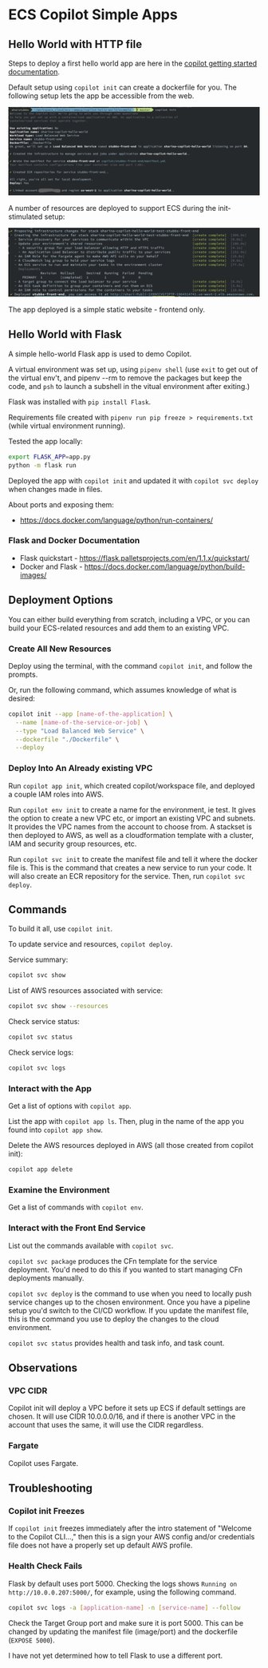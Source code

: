 # ECS Copilot Simple Apps

## Hello World with HTTP file

Steps to deploy a first hello world app are here in the [copilot getting started documentation](https://aws.github.io/copilot-cli/docs/getting-started/first-app-tutorial/).

Default setup using `copilot init` can create a dockerfile for you. The following setup lets the app be accessible from the web.

![screenshot of terminal](images/initial-setup.png)

A number of resources are deployed to support ECS during the init-stimulated setup:

![screenshot of terminal](images/infrastructure.png)

The app deployed is a simple static website - frontend only.

## Hello World with Flask

A simple hello-world Flask app is used to demo Copilot.

A virtual environment was set up, using `pipenv shell` (use `exit` to get out of the virtual env't, and pipenv --rm to remove the packages but keep the code, and `psh` to launch a subshell in the vitual environment after exiting.)

Flask was installed with `pip install Flask`.

Requirements file created with `pipenv run pip freeze > requirements.txt` (while virtual environment running).

Tested the app locally:

```bash
export FLASK_APP=app.py
python -m flask run
```

Deployed the app with `copilot init` and updated it with `copilot svc deploy` when changes made in files.


About ports and exposing them:

* https://docs.docker.com/language/python/run-containers/

### Flask and Docker Documentation

* Flask quickstart - https://flask.palletsprojects.com/en/1.1.x/quickstart/
* Docker and Flask - https://docs.docker.com/language/python/build-images/

## Deployment Options

You can either build everything from scratch, including a VPC, or you can build your ECS-related resources and add them to an existing VPC.

### Create All New Resources

Deploy using the terminal, with the command `copilot init`, and follow the prompts.

Or, run the following command, which assumes knowledge of what is desired:

```bash
copilot init --app [name-of-the-application] \
  --name [name-of-the-service-or-job] \
  --type "Load Balanced Web Service" \
  --dockerfile "./Dockerfile" \
  --deploy
  ```

### Deploy Into An Already existing VPC

Run `copilot app init`, which created copilot/workspace file, and deployed a couple IAM roles into AWS.

Run `copilot env init` to create a name for the environment, ie test. It gives the option to create a new VPC etc, or import an existing VPC and subnets. It provides the VPC names from the account to choose from. A stackset is then deployed to AWS, as well as a cloudformation template with a cluster, IAM and security group resources, etc.

Run `copilot svc init` to create the manifest file and tell it where the docker file is. This is the command that creates a new service to run your code. It will also create an ECR repository for the service. Then, run `copilot svc deploy`.

## Commands

To build it all, use `copilot init`.

To update service and resources, `copilot deploy`.


Service summary:

```bash
copilot svc show
```

List of AWS resources associated with service:

```bash
copilot svc show --resources
```

Check service status:

```bash
copilot svc status
```

Check service logs:

```bash
copilot svc logs
```

### Interact with the App

Get a list of options with `copilot app`.

List the app with `copilot app ls`. Then, plug in the name of the app you found into `copilot app show`.

Delete the AWS resources deployed in AWS (all those created from copilot init):

```bash
copilot app delete
```

### Examine the Environment

Get a list of commands with `copilot env`.

### Interact with the Front End Service

List out the commands available with `copilot svc`.

`copilot svc package` produces the CFn template for the service deployment. You'd need to do this if you wanted to start managing CFn deployments manually.

`copilot svc deploy` is the command to use when you need to locally push service changes up to the chosen environment. Once you have a pipeline setup you'd switch to the CI/CD workflow. If you update the manifest file, this is the command you use to deploy the changes to the cloud environment.

`copilot svc status` provides health and task info, and task count.

## Observations

### VPC CIDR

Copilot init will deploy a VPC before it sets up ECS if default settings are chosen. It will use CIDR 10.0.0.0/16, and if there is another VPC in the account that uses the same, it will use the CIDR regardless.

### Fargate

Copilot uses Fargate.

## Troubleshooting

### Copilot init Freezes

If `copilot init` freezes immediately after the intro statement of "Welcome to the Copilot CLI...," then this is a sign your AWS config and/or credentials file does not have a properly set up default AWS profile.

### Health Check Fails

Flask by default uses port 5000. Checking the logs shows `Running on http://10.0.0.207:5000/`, for example, using the following command.

```bash
copilot svc logs -a [application-name] -n [service-name] --follow
```

Check the Target Group port and make sure it is port 5000. This can be changed by updating the manifest file (image/port) and the dockerfile (`EXPOSE 5000`).

I have not yet determined how to tell Flask to use a different port.